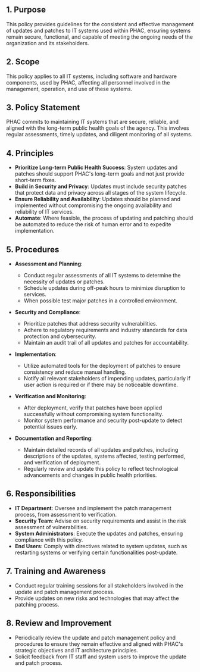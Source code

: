 
## 1. Purpose
This policy provides guidelines for the consistent and effective management of updates and patches to IT systems used within PHAC, ensuring systems remain secure, functional, and capable of meeting the ongoing needs of the organization and its stakeholders.

## 2. Scope
This policy applies to all IT systems, including software and hardware components, used by PHAC, affecting all personnel involved in the management, operation, and use of these systems.

## 3. Policy Statement
PHAC commits to maintaining IT systems that are secure, reliable, and aligned with the long-term public health goals of the agency. This involves regular assessments, timely updates, and diligent monitoring of all systems.

## 4. Principles
- **Prioritize Long-term Public Health Success**: System updates and patches should support PHAC's long-term goals and not just provide short-term fixes.
- **Build in Security and Privacy**: Updates must include security patches that protect data and privacy across all stages of the system lifecycle.
- **Ensure Reliability and Availability**: Updates should be planned and implemented without compromising the ongoing availability and reliability of IT services.
- **Automate**: Where feasible, the process of updating and patching should be automated to reduce the risk of human error and to expedite implementation.

## 5. Procedures
- **Assessment and Planning**:
  - Conduct regular assessments of all IT systems to determine the necessity of updates or patches.
  - Schedule updates during off-peak hours to minimize disruption to services.
  - When possible test major patches in a controlled environment.

- **Security and Compliance**:
  - Prioritize patches that address security vulnerabilities.
  - Adhere to regulatory requirements and industry standards for data protection and cybersecurity.
  - Maintain an audit trail of all updates and patches for accountability.

- **Implementation**:
  - Utilize automated tools for the deployment of patches to ensure consistency and reduce manual handling.
  - Notify all relevant stakeholders of impending updates, particularly if user action is required or if there may be noticeable downtime.

- **Verification and Monitoring**:
  - After deployment, verify that patches have been applied successfully without compromising system functionality.
  - Monitor system performance and security post-update to detect potential issues early.

- **Documentation and Reporting**:
  - Maintain detailed records of all updates and patches, including descriptions of the updates, systems affected, testing performed, and verification of deployment.
  - Regularly review and update this policy to reflect technological advancements and changes in public health priorities.

## 6. Responsibilities
- **IT Department**: Oversee and implement the patch management process, from assessment to verification.
- **Security Team**: Advise on security requirements and assist in the risk assessment of vulnerabilities.
- **System Administrators**: Execute the updates and patches, ensuring compliance with this policy.
- **End Users**: Comply with directives related to system updates, such as restarting systems or verifying certain functionalities post-update.

## 7. Training and Awareness
- Conduct regular training sessions for all stakeholders involved in the update and patch management process.
- Provide updates on new risks and technologies that may affect the patching process.

## 8. Review and Improvement
- Periodically review the update and patch management policy and procedures to ensure they remain effective and aligned with PHAC's strategic objectives and IT architecture principles.
- Solicit feedback from IT staff and system users to improve the update and patch process.
